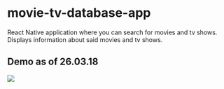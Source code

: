 # movie-tv-database-app
React Native application where you can search for movies and tv shows. Displays information about said movies and tv shows. 

## Demo as of 26.03.18

![](https://github.com/osteinnes/movie-tv-database-app/blob/master/MaSlib/src/assets/demo/movie-demo3.gif?raw=true)
